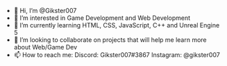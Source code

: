 - 👋 Hi, I’m @Gikster007
- 👀 I’m interested in Game Development and Web Development
- 🌱 I’m currently learning HTML, CSS, JavaScript, C++ and Unreal Engine 5
- 💞️ I’m looking to collaborate on projects that will help me learn more about Web/Game Dev
- 📫 How to reach me: Discord: Gikster007#3867 Instagram: @gikster007                      

<!---
Gikster007/Gikster007 is a ✨ special ✨ repository because its `README.md` (this file) appears on your GitHub profile.
You can click the Preview link to take a look at your changes.
--->

